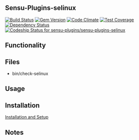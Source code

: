 ## Sensu-Plugins-selinux

[ ![Build Status](https://travis-ci.org/sensu-plugins/sensu-plugins-selinux.svg?branch=master)](https://travis-ci.org/sensu-plugins/sensu-plugins-selinux)
[![Gem Version](https://badge.fury.io/rb/sensu-plugins-selinux.svg)](http://badge.fury.io/rb/sensu-plugins-selinux)
[![Code Climate](https://codeclimate.com/github/sensu-plugins/sensu-plugins-selinux/badges/gpa.svg)](https://codeclimate.com/github/sensu-plugins/sensu-plugins-selinux)
[![Test Coverage](https://codeclimate.com/github/sensu-plugins/sensu-plugins-selinux/badges/coverage.svg)](https://codeclimate.com/github/sensu-plugins/sensu-plugins-selinux)
[![Dependency Status](https://gemnasium.com/sensu-plugins/sensu-plugins-selinux.svg)](https://gemnasium.com/sensu-plugins/sensu-plugins-selinux)
[![Codeship Status for sensu-plugins/sensu-plugins-selinux](https://codeship.com/projects/d4eb0e60-e8a5-0132-ba60-0e94167ad564/status?branch=master)](https://codeship.com/projects/82855)

## Functionality

## Files
 * bin/check-selinux

## Usage

## Installation

[Installation and Setup](https://github.com/sensu-plugins/documentation/blob/master/user_docs/installation_instructions.md)

## Notes
